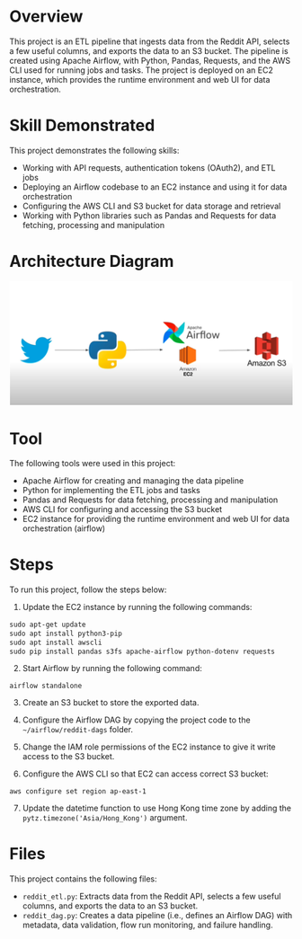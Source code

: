 # Overview
This project is an ETL pipeline that ingests data from the Reddit API, selects a few useful columns, and exports the data to an S3 bucket. The pipeline is created using Apache Airflow, with Python, Pandas, Requests, and the AWS CLI used for running jobs and tasks. The project is deployed on an EC2 instance, which provides the runtime environment and web UI for data orchestration.

# Skill Demonstrated
This project demonstrates the following skills:
- Working with API requests, authentication tokens (OAuth2), and ETL jobs
- Deploying an Airflow codebase to an EC2 instance and using it for data orchestration
- Configuring the AWS CLI and S3 bucket for data storage and retrieval
- Working with Python libraries such as Pandas and Requests for data fetching, processing and manipulation

# Architecture Diagram

![Airflow Project Architecture Diagram](./Architecture.png)

# Tool
The following tools were used in this project:
- Apache Airflow for creating and managing the data pipeline
- Python for implementing the ETL jobs and tasks
- Pandas and Requests for data fetching, processing and manipulation
- AWS CLI for configuring and accessing the S3 bucket
- EC2 instance for providing the runtime environment and web UI for data orchestration (airflow)

# Steps
To run this project, follow the steps below:
1. Update the EC2 instance by running the following commands:
```
sudo apt-get update
sudo apt install python3-pip
sudo apt install awscli
sudo pip install pandas s3fs apache-airflow python-dotenv requests
```

2. Start Airflow by running the following command:
```
airflow standalone
```

3. Create an S3 bucket to store the exported data.

4. Configure the Airflow DAG by copying the project code to the `~/airflow/reddit-dags` folder.

5. Change the IAM role permissions of the EC2 instance to give it write access to the S3 bucket.

6. Configure the AWS CLI so that EC2 can access correct S3 bucket:
```
aws configure set region ap-east-1
```

7. Update the datetime function to use Hong Kong time zone by adding the `pytz.timezone('Asia/Hong_Kong')` argument.

# Files
This project contains the following files:
- `reddit_etl.py`: Extracts data from the Reddit API, selects a few useful columns, and exports the data to an S3 bucket.
- `reddit_dag.py`: Creates a data pipeline (i.e., defines an Airflow DAG) with metadata, data validation, flow run monitoring, and failure handling.
